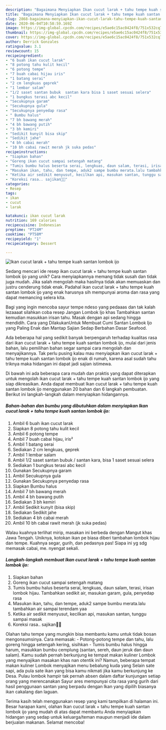 ```yaml
---
description: "Bagaimana Menyiapkan Ikan cucut larak + tahu tempe kuah santan lombok ijo, Bikin Ngiler"
title: "Bagaimana Menyiapkan Ikan cucut larak + tahu tempe kuah santan lombok ijo, Bikin Ngiler"
slug: 2868-bagaimana-menyiapkan-ikan-cucut-larak-tahu-tempe-kuah-santan-lombok-ijo-bikin-ngiler
date: 2020-06-04T10:58:59.169Z
image: https://img-global.cpcdn.com/recipes/e5ae6c15ac0424f8/751x532cq70/ikan-cucut-larak-tahu-tempe-kuah-santan-lombok-ijo-foto-resep-utama.jpg
thumbnail: https://img-global.cpcdn.com/recipes/e5ae6c15ac0424f8/751x532cq70/ikan-cucut-larak-tahu-tempe-kuah-santan-lombok-ijo-foto-resep-utama.jpg
cover: https://img-global.cpcdn.com/recipes/e5ae6c15ac0424f8/751x532cq70/ikan-cucut-larak-tahu-tempe-kuah-santan-lombok-ijo-foto-resep-utama.jpg
author: Derrick Gonzales
ratingvalue: 3.1
reviewcount: 15
recipeingredient:
- "6 buah ikan cucut larak"
- "8 potong tahu kulit kecil"
- "6 potong tempe"
- "7 buah cabai hijau iris"
- "1 batang serai"
- "2 cm lengkuas geprek"
- "1 lembar salam"
- "1/2 saset santan bubuk  santan kara bisa 1 saset sesuai selera"
- "1 bungkus terasi abc kecil"
- "Secukupnya garam"
- "Secukupnya gula"
- "Secukupnya penyedap rasa"
- " Bumbu halus"
- "7 bh bawang merah"
- "4 bh bawang putih"
- "3 bh kemiri"
- "Sedikit kunyit bisa skip"
- "Sedikit jahe"
- "4 bh cabai merah"
- "10 bh cabai rawit merah jk suka pedas"
recipeinstructions:
- "Siapkan bahan"
- "Goreng ikan cucut sampai setengah matang"
- "Tumis bumbu halus beserta serai, lengkuas, daun salam, terasi, irisan lombok hijau. Tambahkan sedikit air, masukan garam, gula, penyedap rasa"
- "Masukan ikan, tahu, dan tempe, aduk2 sampe bumbu merata.lalu tambahkan air sampai terendam yaa"
- "Ketika air sedikit menyusut, kecilkan api, masukan santan, tunggu sampai masak"
- "Koreksi rasa.. sajikan🤗🤗"
categories:
- Resep
tags:
- ikan
- cucut
- larak

katakunci: ikan cucut larak 
nutrition: 169 calories
recipecuisine: Indonesian
preptime: "PT24M"
cooktime: "PT58M"
recipeyield: "1"
recipecategory: Dessert

---
```



![Ikan cucut larak + tahu tempe kuah santan lombok ijo](https://img-global.cpcdn.com/recipes/e5ae6c15ac0424f8/751x532cq70/ikan-cucut-larak-tahu-tempe-kuah-santan-lombok-ijo-foto-resep-utama.jpg)

Sedang mencari ide resep ikan cucut larak + tahu tempe kuah santan lombok ijo yang unik? Cara menyiapkannya memang tidak susah dan tidak juga mudah. Jika salah mengolah maka hasilnya tidak akan memuaskan dan justru cenderung tidak enak. Padahal ikan cucut larak + tahu tempe kuah santan lombok ijo yang enak harusnya sih mempunyai aroma dan rasa yang dapat memancing selera kita.

Bagi yang ingin mencoba sayur tempe ndeso yang pedaaas dan tak kalah lezaaaat silahkan coba resep Jangan Lombok Ijo khas Tambahkan santan kemudian masukkan irisan tahu. Masak dengan api sedang hingga mendidih. Cara yang DilakukanUntuk Membuat Cumi Santan Lombok Ijo yang Paling Enak dan Mantap Sajian Sedap Berbahan Dasar Seafood.

Ada beberapa hal yang sedikit banyak berpengaruh terhadap kualitas rasa dari ikan cucut larak + tahu tempe kuah santan lombok ijo, mulai dari jenis bahan, lalu pemilihan bahan segar sampai cara mengolah dan menyajikannya. Tak perlu pusing kalau mau menyiapkan ikan cucut larak + tahu tempe kuah santan lombok ijo enak di rumah, karena asal sudah tahu triknya maka hidangan ini dapat jadi sajian istimewa.


Di bawah ini ada beberapa cara mudah dan praktis yang dapat diterapkan untuk mengolah ikan cucut larak + tahu tempe kuah santan lombok ijo yang siap dikreasikan. Anda dapat membuat Ikan cucut larak + tahu tempe kuah santan lombok ijo menggunakan 20 bahan dan 6 langkah pembuatan. Berikut ini langkah-langkah dalam menyiapkan hidangannya.

<!--inarticleads1-->

##### Bahan-bahan dan bumbu yang dibutuhkan dalam menyiapkan Ikan cucut larak + tahu tempe kuah santan lombok ijo:

1. Ambil 6 buah ikan cucut larak
1. Siapkan 8 potong tahu kulit kecil
1. Ambil 6 potong tempe
1. Ambil 7 buah cabai hijau, iris²
1. Ambil 1 batang serai
1. Sediakan 2 cm lengkuas, geprek
1. Ambil 1 lembar salam
1. Ambil 1/2 saset santan bubuk / santan kara, bisa 1 saset sesuai selera
1. Sediakan 1 bungkus terasi abc kecil
1. Gunakan Secukupnya garam
1. Ambil Secukupnya gula
1. Gunakan Secukupnya penyedap rasa
1. Siapkan  Bumbu halus
1. Ambil 7 bh bawang merah
1. Ambil 4 bh bawang putih
1. Sediakan 3 bh kemiri
1. Ambil Sedikit kunyit (bisa skip)
1. Sediakan Sedikit jahe
1. Sediakan 4 bh cabai merah
1. Ambil 10 bh cabai rawit merah (jk suka pedas)


Walau kuahnya terlihat mirip, masakan ini berbeda dengan Mangut khas Jawa Tengah. Uniknya, kotokan ikan pe biasa diberi tambahan lombok hijau dan tempe. Kuahnya segar, gurih, dan pedasnya pas! Siapa ini yg sdg memasak cabai, me­. nyengat sekali. 

<!--inarticleads2-->

##### Langkah-langkah membuat Ikan cucut larak + tahu tempe kuah santan lombok ijo:

1. Siapkan bahan
1. Goreng ikan cucut sampai setengah matang
1. Tumis bumbu halus beserta serai, lengkuas, daun salam, terasi, irisan lombok hijau. Tambahkan sedikit air, masukan garam, gula, penyedap rasa
1. Masukan ikan, tahu, dan tempe, aduk2 sampe bumbu merata.lalu tambahkan air sampai terendam yaa
1. Ketika air sedikit menyusut, kecilkan api, masukan santan, tunggu sampai masak
1. Koreksi rasa.. sajikan🤗🤗


Olahan tahu tempe yang mungkin bisa membantu kamu untuk tidak bosan mengonsumsinya. Cara memasak: - Potong-potong tempe dan tahu, lalu goreng hingga setengah kering, sisihkan - Tumis bumbu halus hingga harum, masukkan bumbu cemplung (santan, sereh, daun jeruk dan daun salam). Kamu sudah pernah berkunjung ke tempat makan kuliner Lombok yang menyajikan masakan khas nan otentik ini? Namun, beberapa tempat makan kuliner Lombok menyajikan menu bebalung kuda yang Selain sate sapi, ada pula sate ikan yang bisa kamu nikmati jika kamu berkunjung ke Desa. Pulau lombok hampir tak pernah absen dalam daftar kunjungan setiap orang yang merencanakan Sayur ares mempunyai cita rasa yang gurih dari hasil penggunaan santan yang berpadu dengan Ikan yang dipilih biasanya ikan cakalang dan laguan. 

Terima kasih telah menggunakan resep yang kami tampilkan di halaman ini. Besar harapan kami, olahan Ikan cucut larak + tahu tempe kuah santan lombok ijo yang mudah di atas dapat membantu Anda menyiapkan hidangan yang sedap untuk keluarga/teman maupun menjadi ide dalam berjualan makanan. Selamat mencoba!

